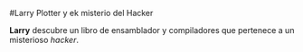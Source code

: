 #Larry Plotter y ek misterio del Hacker

**Larry** descubre un libro de ensamblador y compiladores que pertenece 
a un misterioso *hacker*.
